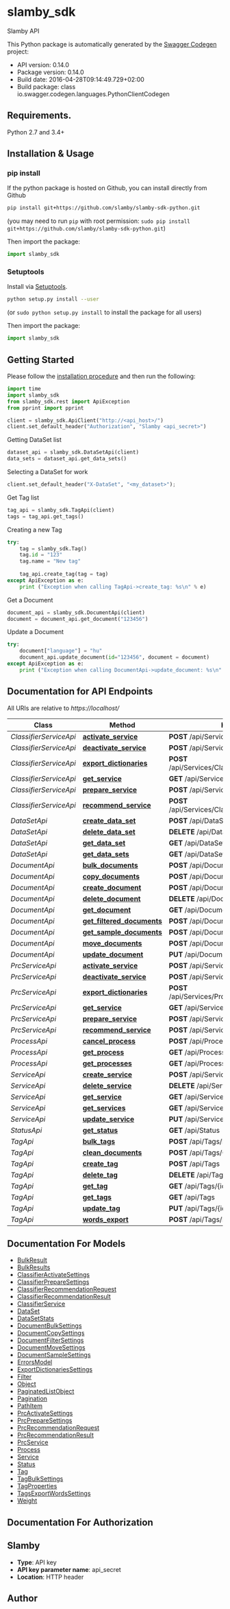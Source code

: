 # slamby_sdk

Slamby API


This Python package is automatically generated by the [Swagger Codegen](https://github.com/swagger-api/swagger-codegen) project:

- API version: 0.14.0
- Package version: 0.14.0
- Build date: 2016-04-28T09:14:49.729+02:00
- Build package: class io.swagger.codegen.languages.PythonClientCodegen


## Requirements.

Python 2.7 and 3.4+

## Installation & Usage
### pip install

If the python package is hosted on Github, you can install directly from Github

```sh
pip install git+https://github.com/slamby/slamby-sdk-python.git
```
(you may need to run `pip` with root permission: `sudo pip install git+https://github.com/slamby/slamby-sdk-python.git`)

Then import the package:
```python
import slamby_sdk 
```

### Setuptools

Install via [Setuptools](http://pypi.python.org/pypi/setuptools).

```sh
python setup.py install --user
```
(or `sudo python setup.py install` to install the package for all users)

Then import the package:
```python
import slamby_sdk
```

## Getting Started

Please follow the [installation procedure](#installation--usage) and then run the following:

```python
import time
import slamby_sdk
from slamby_sdk.rest import ApiException
from pprint import pprint

client = slamby_sdk.ApiClient("http://<api_host>/")
client.set_default_header("Authorization", "Slamby <api_secret>")
```

Getting DataSet list

```python
dataset_api = slamby_sdk.DataSetApi(client)
data_sets = dataset_api.get_data_sets()
```

Selecting a DataSet for work

```python
client.set_default_header("X-DataSet", "<my_dataset>");
```

Get Tag list

```python
tag_api = slamby_sdk.TagApi(client)
tags = tag_api.get_tags()
```

Creating a new Tag

```python
try:
    tag = slamby_sdk.Tag()
    tag.id = "123"
    tag.name = "New tag"
    
    tag_api.create_tag(tag = tag)
except ApiException as e:
    print ("Exception when calling TagApi->create_tag: %s\n" % e)
```

Get a Document

```python
document_api = slamby_sdk.DocumentApi(client)
document = document_api.get_document("123456")
```

Update a Document

```python
try:
    document["language"] = "hu"
    document_api.update_document(id="123456", document = document)
except ApiException as e:
    print ("Exception when calling DocumentApi->update_document: %s\n" % e)
```



## Documentation for API Endpoints

All URIs are relative to *https://localhost/*

Class | Method | HTTP request | Description
------------ | ------------- | ------------- | -------------
*ClassifierServiceApi* | [**activate_service**](ClassifierServiceApi.md#activate_service) | **POST** /api/Services/Classifier/{id}/Activate | 
*ClassifierServiceApi* | [**deactivate_service**](ClassifierServiceApi.md#deactivate_service) | **POST** /api/Services/Classifier/{id}/Deactivate | 
*ClassifierServiceApi* | [**export_dictionaries**](ClassifierServiceApi.md#export_dictionaries) | **POST** /api/Services/Classifier/{id}/ExportDictionaries | 
*ClassifierServiceApi* | [**get_service**](ClassifierServiceApi.md#get_service) | **GET** /api/Services/Classifier/{id} | 
*ClassifierServiceApi* | [**prepare_service**](ClassifierServiceApi.md#prepare_service) | **POST** /api/Services/Classifier/{id}/Prepare | 
*ClassifierServiceApi* | [**recommend_service**](ClassifierServiceApi.md#recommend_service) | **POST** /api/Services/Classifier/{id}/Recommend | 
*DataSetApi* | [**create_data_set**](DataSetApi.md#create_data_set) | **POST** /api/DataSets | 
*DataSetApi* | [**delete_data_set**](DataSetApi.md#delete_data_set) | **DELETE** /api/DataSets/{name} | 
*DataSetApi* | [**get_data_set**](DataSetApi.md#get_data_set) | **GET** /api/DataSets/{name} | 
*DataSetApi* | [**get_data_sets**](DataSetApi.md#get_data_sets) | **GET** /api/DataSets | 
*DocumentApi* | [**bulk_documents**](DocumentApi.md#bulk_documents) | **POST** /api/Documents/Bulk | 
*DocumentApi* | [**copy_documents**](DocumentApi.md#copy_documents) | **POST** /api/Documents/Copy | 
*DocumentApi* | [**create_document**](DocumentApi.md#create_document) | **POST** /api/Documents | 
*DocumentApi* | [**delete_document**](DocumentApi.md#delete_document) | **DELETE** /api/Documents/{id} | 
*DocumentApi* | [**get_document**](DocumentApi.md#get_document) | **GET** /api/Documents/{id} | 
*DocumentApi* | [**get_filtered_documents**](DocumentApi.md#get_filtered_documents) | **POST** /api/Documents/Filter | 
*DocumentApi* | [**get_sample_documents**](DocumentApi.md#get_sample_documents) | **POST** /api/Documents/Sample | 
*DocumentApi* | [**move_documents**](DocumentApi.md#move_documents) | **POST** /api/Documents/Move | 
*DocumentApi* | [**update_document**](DocumentApi.md#update_document) | **PUT** /api/Documents/{id} | 
*PrcServiceApi* | [**activate_service**](PrcServiceApi.md#activate_service) | **POST** /api/Services/Prc/{id}/Activate | 
*PrcServiceApi* | [**deactivate_service**](PrcServiceApi.md#deactivate_service) | **POST** /api/Services/Prc/{id}/Deactivate | 
*PrcServiceApi* | [**export_dictionaries**](PrcServiceApi.md#export_dictionaries) | **POST** /api/Services/Prc/{id}/ExportDictionaries | 
*PrcServiceApi* | [**get_service**](PrcServiceApi.md#get_service) | **GET** /api/Services/Prc/{id} | 
*PrcServiceApi* | [**prepare_service**](PrcServiceApi.md#prepare_service) | **POST** /api/Services/Prc/{id}/Prepare | 
*PrcServiceApi* | [**recommend_service**](PrcServiceApi.md#recommend_service) | **POST** /api/Services/Prc/{id}/Recommend | 
*ProcessApi* | [**cancel_process**](ProcessApi.md#cancel_process) | **POST** /api/Processes/{id}/Cancel | 
*ProcessApi* | [**get_process**](ProcessApi.md#get_process) | **GET** /api/Processes/{id} | 
*ProcessApi* | [**get_processes**](ProcessApi.md#get_processes) | **GET** /api/Processes | 
*ServiceApi* | [**create_service**](ServiceApi.md#create_service) | **POST** /api/Services | 
*ServiceApi* | [**delete_service**](ServiceApi.md#delete_service) | **DELETE** /api/Services/{id} | 
*ServiceApi* | [**get_service**](ServiceApi.md#get_service) | **GET** /api/Services/{id} | 
*ServiceApi* | [**get_services**](ServiceApi.md#get_services) | **GET** /api/Services | 
*ServiceApi* | [**update_service**](ServiceApi.md#update_service) | **PUT** /api/Services/{id} | 
*StatusApi* | [**get_status**](StatusApi.md#get_status) | **GET** /api/Status | 
*TagApi* | [**bulk_tags**](TagApi.md#bulk_tags) | **POST** /api/Tags/Bulk | 
*TagApi* | [**clean_documents**](TagApi.md#clean_documents) | **POST** /api/Tags/CleanDocuments | 
*TagApi* | [**create_tag**](TagApi.md#create_tag) | **POST** /api/Tags | 
*TagApi* | [**delete_tag**](TagApi.md#delete_tag) | **DELETE** /api/Tags/{id} | 
*TagApi* | [**get_tag**](TagApi.md#get_tag) | **GET** /api/Tags/{id} | 
*TagApi* | [**get_tags**](TagApi.md#get_tags) | **GET** /api/Tags | 
*TagApi* | [**update_tag**](TagApi.md#update_tag) | **PUT** /api/Tags/{id} | 
*TagApi* | [**words_export**](TagApi.md#words_export) | **POST** /api/Tags/ExportWords | 


## Documentation For Models

 - [BulkResult](BulkResult.md)
 - [BulkResults](BulkResults.md)
 - [ClassifierActivateSettings](ClassifierActivateSettings.md)
 - [ClassifierPrepareSettings](ClassifierPrepareSettings.md)
 - [ClassifierRecommendationRequest](ClassifierRecommendationRequest.md)
 - [ClassifierRecommendationResult](ClassifierRecommendationResult.md)
 - [ClassifierService](ClassifierService.md)
 - [DataSet](DataSet.md)
 - [DataSetStats](DataSetStats.md)
 - [DocumentBulkSettings](DocumentBulkSettings.md)
 - [DocumentCopySettings](DocumentCopySettings.md)
 - [DocumentFilterSettings](DocumentFilterSettings.md)
 - [DocumentMoveSettings](DocumentMoveSettings.md)
 - [DocumentSampleSettings](DocumentSampleSettings.md)
 - [ErrorsModel](ErrorsModel.md)
 - [ExportDictionariesSettings](ExportDictionariesSettings.md)
 - [Filter](Filter.md)
 - [Object](Object.md)
 - [PaginatedListObject](PaginatedListObject.md)
 - [Pagination](Pagination.md)
 - [PathItem](PathItem.md)
 - [PrcActivateSettings](PrcActivateSettings.md)
 - [PrcPrepareSettings](PrcPrepareSettings.md)
 - [PrcRecommendationRequest](PrcRecommendationRequest.md)
 - [PrcRecommendationResult](PrcRecommendationResult.md)
 - [PrcService](PrcService.md)
 - [Process](Process.md)
 - [Service](Service.md)
 - [Status](Status.md)
 - [Tag](Tag.md)
 - [TagBulkSettings](TagBulkSettings.md)
 - [TagProperties](TagProperties.md)
 - [TagsExportWordsSettings](TagsExportWordsSettings.md)
 - [Weight](Weight.md)


## Documentation For Authorization


## Slamby

- **Type**: API key
- **API key parameter name**: api_secret
- **Location**: HTTP header






## Author



